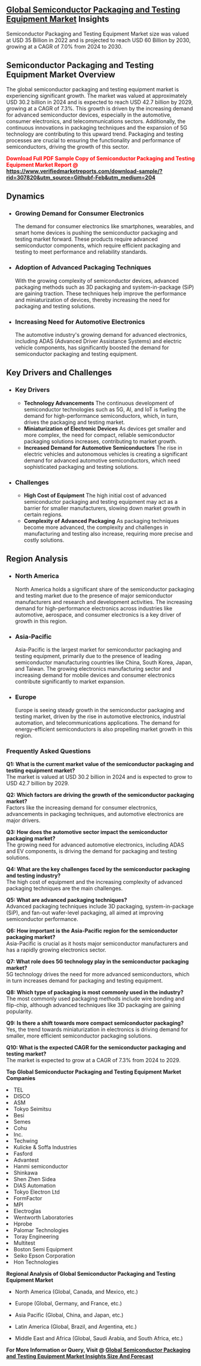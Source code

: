 <h2><a href="https://www.verifiedmarketreports.com/download-sample/?rid=307820&amp;utm_source=Githubf&amp;utm_medium=204" target="_blank">Global Semiconductor Packaging and Testing Equipment Market</a> Insights</h2><p>Semiconductor Packaging and Testing Equipment Market size was valued at USD 35 Billion in 2022 and is projected to reach USD 60 Billion by 2030, growing at a CAGR of 7.0% from 2024 to 2030.</p><p> <h2>Semiconductor Packaging and Testing Equipment Market Overview</h2> <p>The global semiconductor packaging and testing equipment market is experiencing significant growth. The market was valued at approximately USD 30.2 billion in 2024 and is expected to reach USD 42.7 billion by 2029, growing at a CAGR of 7.3%. This growth is driven by the increasing demand for advanced semiconductor devices, especially in the automotive, consumer electronics, and telecommunications sectors. Additionally, the continuous innovations in packaging techniques and the expansion of 5G technology are contributing to this upward trend. Packaging and testing processes are crucial to ensuring the functionality and performance of semiconductors, driving the growth of this sector.</p> <p><strong><p><span class=""><span style="color: #ff0000;"><strong>Download Full PDF Sample Copy of Semiconductor Packaging and Testing Equipment Market Report</strong> @ </span><a href="https://www.verifiedmarketreports.com/download-sample/?rid=307820&amp;utm_source=Githubf-Feb&amp;utm_medium=204" target="_blank">https://www.verifiedmarketreports.com/download-sample/?rid=307820&amp;utm_source=Githubf-Feb&amp;utm_medium=204</a></span></p></strong></p> <h2>Dynamics</h2> <ul> <li><h3>Growing Demand for Consumer Electronics</h3> The demand for consumer electronics like smartphones, wearables, and smart home devices is pushing the semiconductor packaging and testing market forward. These products require advanced semiconductor components, which require efficient packaging and testing to meet performance and reliability standards.</li> <li><h3>Adoption of Advanced Packaging Techniques</h3> With the growing complexity of semiconductor devices, advanced packaging methods such as 3D packaging and system-in-package (SiP) are gaining traction. These techniques help improve the performance and miniaturization of devices, thereby increasing the need for packaging and testing solutions.</li> <li><h3>Increasing Need for Automotive Electronics</h3> The automotive industry's growing demand for advanced electronics, including ADAS (Advanced Driver Assistance Systems) and electric vehicle components, has significantly boosted the demand for semiconductor packaging and testing equipment.</li> </ul> <h2>Key Drivers and Challenges</h2> <ul> <li><h3>Key Drivers</h3> <ul> <li><strong>Technology Advancements</strong> The continuous development of semiconductor technologies such as 5G, AI, and IoT is fueling the demand for high-performance semiconductors, which, in turn, drives the packaging and testing market.</li> <li><strong>Miniaturization of Electronic Devices</strong> As devices get smaller and more complex, the need for compact, reliable semiconductor packaging solutions increases, contributing to market growth.</li> <li><strong>Increased Demand for Automotive Semiconductors</strong> The rise in electric vehicles and autonomous vehicles is creating a significant demand for advanced automotive semiconductors, which need sophisticated packaging and testing solutions.</li> </ul> </li> <li><h3>Challenges</h3> <ul> <li><strong>High Cost of Equipment</strong> The high initial cost of advanced semiconductor packaging and testing equipment may act as a barrier for smaller manufacturers, slowing down market growth in certain regions.</li> <li><strong>Complexity of Advanced Packaging</strong> As packaging techniques become more advanced, the complexity and challenges in manufacturing and testing also increase, requiring more precise and costly solutions.</li> </ul> </li> </ul> <h2>Region Analysis</h2> <ul> <li><h3>North America</h3> North America holds a significant share of the semiconductor packaging and testing market due to the presence of major semiconductor manufacturers and research and development activities. The increasing demand for high-performance electronics across industries like automotive, aerospace, and consumer electronics is a key driver of growth in this region.</li> <li><h3>Asia-Pacific</h3> Asia-Pacific is the largest market for semiconductor packaging and testing equipment, primarily due to the presence of leading semiconductor manufacturing countries like China, South Korea, Japan, and Taiwan. The growing electronics manufacturing sector and increasing demand for mobile devices and consumer electronics contribute significantly to market expansion.</li> <li><h3>Europe</h3> Europe is seeing steady growth in the semiconductor packaging and testing market, driven by the rise in automotive electronics, industrial automation, and telecommunications applications. The demand for energy-efficient semiconductors is also propelling market growth in this region.</li> </ul> <h3>Frequently Asked Questions</h3> <p><strong>Q1: What is the current market value of the semiconductor packaging and testing equipment market?</strong><br> The market is valued at USD 30.2 billion in 2024 and is expected to grow to USD 42.7 billion by 2029.</p> <p><strong>Q2: Which factors are driving the growth of the semiconductor packaging market?</strong><br> Factors like the increasing demand for consumer electronics, advancements in packaging techniques, and automotive electronics are major drivers.</p> <p><strong>Q3: How does the automotive sector impact the semiconductor packaging market?</strong><br> The growing need for advanced automotive electronics, including ADAS and EV components, is driving the demand for packaging and testing solutions.</p> <p><strong>Q4: What are the key challenges faced by the semiconductor packaging and testing industry?</strong><br> The high cost of equipment and the increasing complexity of advanced packaging techniques are the main challenges.</p> <p><strong>Q5: What are advanced packaging techniques?</strong><br> Advanced packaging techniques include 3D packaging, system-in-package (SiP), and fan-out wafer-level packaging, all aimed at improving semiconductor performance.</p> <p><strong>Q6: How important is the Asia-Pacific region for the semiconductor packaging market?</strong><br> Asia-Pacific is crucial as it hosts major semiconductor manufacturers and has a rapidly growing electronics sector.</p> <p><strong>Q7: What role does 5G technology play in the semiconductor packaging market?</strong><br> 5G technology drives the need for more advanced semiconductors, which in turn increases demand for packaging and testing equipment.</p> <p><strong>Q8: Which type of packaging is most commonly used in the industry?</strong><br> The most commonly used packaging methods include wire bonding and flip-chip, although advanced techniques like 3D packaging are gaining popularity.</p> <p><strong>Q9: Is there a shift towards more compact semiconductor packaging?</strong><br> Yes, the trend towards miniaturization in electronics is driving demand for smaller, more efficient semiconductor packaging solutions.</p> <p><strong>Q10: What is the expected CAGR for the semiconductor packaging and testing market?</strong><br> The market is expected to grow at a CAGR of 7.3% from 2024 to 2029.</p> </p><p><strong>Top Global Semiconductor Packaging and Testing Equipment Market Companies</strong></p><div data-test-id=""><p><li>TEL</li><li> DISCO</li><li> ASM</li><li> Tokyo Seimitsu</li><li> Besi</li><li> Semes</li><li> Cohu</li><li> Inc.</li><li> Techwing</li><li> Kulicke & Soffa Industries</li><li> Fasford</li><li> Advantest</li><li> Hanmi semiconductor</li><li> Shinkawa</li><li> Shen Zhen Sidea</li><li> DIAS Automation</li><li> Tokyo Electron Ltd</li><li> FormFactor</li><li> MPI</li><li> Electroglas</li><li> Wentworth Laboratories</li><li> Hprobe</li><li> Palomar Technologies</li><li> Toray Engineering</li><li> Multitest</li><li> Boston Semi Equipment</li><li> Seiko Epson Corporation</li><li> Hon Technologies</li></p><div><strong>Regional Analysis of&nbsp;Global Semiconductor Packaging and Testing Equipment Market</strong></div><ul><li dir="ltr"><p dir="ltr">North America&nbsp;(Global, Canada, and Mexico, etc.)</p></li><li dir="ltr"><p dir="ltr">Europe (Global, Germany, and France, etc.)</p></li><li dir="ltr"><p dir="ltr">Asia Pacific&nbsp;(Global, China, and Japan, etc.)</p></li><li dir="ltr"><p dir="ltr">Latin America&nbsp;(Global, Brazil, and Argentina, etc.)</p></li><li dir="ltr">Middle East and Africa&nbsp;(Global, Saudi Arabia, and South Africa, etc.)</li></ul><p><strong>For More Information or Query, Visit @&nbsp;</strong><strong><a href="https://www.verifiedmarketreports.com/product/semiconductor-packaging-and-testing-equipment-market/?utm_source=Githubf&amp;utm_medium=204" target="_blank">Global Semiconductor Packaging and Testing Equipment Market Insights Size And Forecast</a></strong></p></div>
